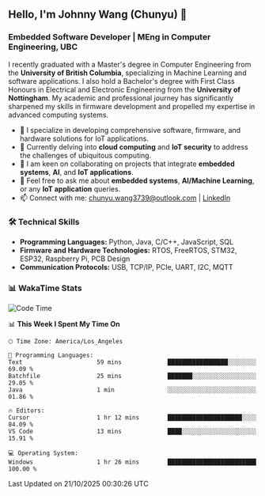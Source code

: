 ## Hello, I'm Johnny Wang (Chunyu) 👋

### Embedded Software Developer | MEng in Computer Engineering, UBC

I recently graduated with a Master's degree in Computer Engineering from the **University of British Columbia**, specializing in Machine Learning and software applications. I also hold a Bachelor's degree with First Class Honours in Electrical and Electronic Engineering from the **University of Nottingham**. My academic and professional journey has significantly sharpened my skills in firmware development and propelled my expertise in advanced computing systems.

- 🔭 I specialize in developing comprehensive software, firmware, and hardware solutions for IoT applications.
- 🌱 Currently delving into **cloud computing** and **IoT security** to address the challenges of ubiquitous computing.
- 🤝 I am keen on collaborating on projects that integrate **embedded systems**, **AI**, and **IoT applications**.
- 💬 Feel free to ask me about **embedded systems**, **AI/Machine Learning**, or any **IoT application** queries.
- 📫 Connect with me: [chunyu.wang3739@outlook.com](mailto:chunyu.wang3739@outlook.com) | [LinkedIn](https://www.linkedin.com/in/shycw1/)


### 🛠️ Technical Skills
- **Programming Languages:** Python, Java, C/C++, JavaScript, SQL
- **Firmware and Hardware Technologies:** RTOS, FreeRTOS, STM32, ESP32, Raspberry Pi, PCB Design
- **Communication Protocols:** USB, TCP/IP, PCIe, UART, I2C, MQTT

### 📊 WakaTime Stats
<!--START_SECTION:waka-->
![Code Time](http://img.shields.io/badge/Code%20Time-162%20hrs%2011%20mins-blue)

📊 **This Week I Spent My Time On** 

```text
🕑︎ Time Zone: America/Los_Angeles

💬 Programming Languages: 
Text                     59 mins             █████████████████░░░░░░░░   69.09 % 
Batchfile                25 mins             ███████░░░░░░░░░░░░░░░░░░   29.05 % 
Java                     1 min               ░░░░░░░░░░░░░░░░░░░░░░░░░   01.86 % 

🔥 Editors: 
Cursor                   1 hr 12 mins        █████████████████████░░░░   84.09 % 
VS Code                  13 mins             ████░░░░░░░░░░░░░░░░░░░░░   15.91 % 

💻 Operating System: 
Windows                  1 hr 26 mins        █████████████████████████   100.00 % 
```


 Last Updated on 21/10/2025 00:30:26 UTC
<!--END_SECTION:waka-->
